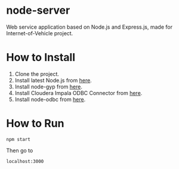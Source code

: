 # node-server
Web service application based on Node.js and Express.js, made for Internet-of-Vehicle project. 

# How to Install
1. Clone the project.
2. Install latest Node.js from [here](https://nodejs.org/en/).
3. Install node-gyp from [here](https://github.com/nodejs/node-gyp).
4. Install Cloudera Impala ODBC Connector from [here](https://www.cloudera.com/downloads/connectors/hive/odbc/2-6-1.html).
5. Install node-odbc from [here](https://www.npmjs.com/package/odbc).

# How to Run
```
npm start
```
Then go to 
```
localhost:3000
```
